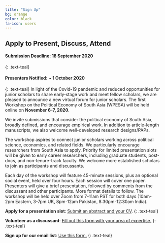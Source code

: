 ```yaml
---
title: "Sign Up"
bg: orange
color: black
fa-icon: users
---
```


## Apply to Present, Discuss, Attend


#### **Submission Deadline: 18 September 2020**
{: .text-teal}
#### **Presenters Notified: ~ 1 October 2020**
{: .text-teal}
In light of the Covid-19 pandemic and reduced opportunities for junior scholars to share early-stage work and meet fellow scholars, we are pleased to announce a new virtual forum for junior scholars. The first Workshop on the Political Economy of South Asia (WPESA) will be held online on **November 6-7, 2020**.

We invite submissions that consider the political economy of South Asia, broadly defined, and encourage empirical work. In addition to article-length manuscripts, we also welcome well-developed research designs/PAPs.

The workshop aspires to connect junior scholars working across political science, economics, and related fields. We particularly encourage researchers from South Asia to apply. Priority for limited presentation slots will be given to early career researchers, including graduate students, post-docs, and non-tenure-track faculty. We welcome more established scholars to join as participants and discussants.

Each day of the workshop will feature 45-minute sessions, plus an optional social event, held over four hours. Each session will cover one paper. Presenters will give a brief presentation, followed by comments from the discussant and other participants. More format details to follow. The workshop will be held over Zoom from 7-11am PST for both days (10am-2pm Eastern,  3-7pm UK,  8pm-12am Pakistan,  8:30pm-12:30am India).




**Apply for a presentation slot**: [Submit an abstract and your CV](https://docs.google.com/forms/d/e/1FAIpQLSfaTXljkQZpVhUhKR29gnXNIaOdEDsDL8QpsehXdb72maP98w/viewform).
{: .text-teal}



**Volunteer as a discussant**: [Fill out this form with your area of expertise.](https://docs.google.com/forms/d/e/1FAIpQLSfaTXljkQZpVhUhKR29gnXNIaOdEDsDL8QpsehXdb72maP98w/viewform?usp=sf_link) 
{: .text-teal}



**Sign up for our email list**: [Use this form.](https://docs.google.com/forms/d/e/1FAIpQLSfaTXljkQZpVhUhKR29gnXNIaOdEDsDL8QpsehXdb72maP98w/viewform?usp=sf_link) 
{: .text-teal}

